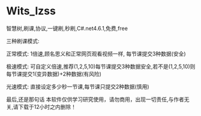# Wits_lzss
智慧树,刷课,协议,一键刷,秒刷,C#.net4.6.1,免费,free

三种刷课模式:

正常模式: 1倍速,顾名思义和正常网页观看视频一样, 每节课提交3种数据(安全)

极速模式: 可自定义倍速,推荐(1,2,5,10)每节课提交3种数据安全,若不是(1,2,5,10)则每节课提交1(变异数据)+2种数据(有风险)

光速模式: 直接设定多少秒一节课,每节课只提交2种数据(慎用)




最后,还是那句话 本软件仅供学习研究使用，请勿商用，出现一切责任,与作者无关,请下载于12小时之内删除！
 
